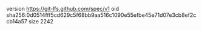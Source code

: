 version https://git-lfs.github.com/spec/v1
oid sha256:0d0514fff5cd629c5f68bb9aa516c1090e55efbe45e71d07e3cb8ef2ccb14a57
size 2242
